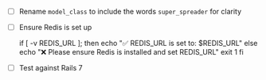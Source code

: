 - [ ] Rename `model_class` to include the words `super_spreader` for clarity
- [ ] Ensure Redis is set up

    if [ -v REDIS_URL ]; then
      echo "✅ REDIS_URL is set to: $REDIS_URL"
    else
      echo "❌ Please ensure Redis is installed and set REDIS_URL"
      exit 1
    fi

- [ ] Test against Rails 7
